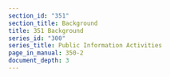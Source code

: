 ```yaml
---
section_id: "351"
section_title: Background
title: 351 Background
series_id: "300"
series_title: Public Information Activities
page_in_manual: 350-2
document_depth: 3
---
```

